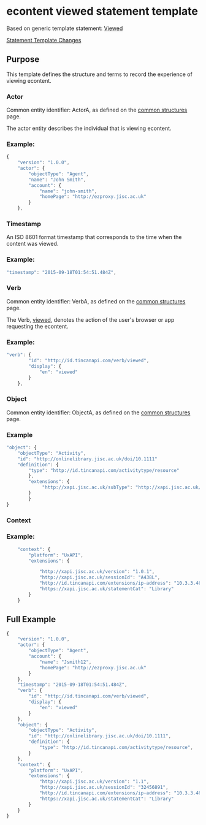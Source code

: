 # econtent viewed statement template

Based on generic template statement: [Viewed](/generic/view.md)

[Statement Template Changes](/version_changes.md#econtent)

## Purpose
This template defines the structure and terms to record the experience of viewing econtent.

### Actor
Common entity identifier:  ActorA, as defined on the [common structures](/common_structures.md#actora) page.

The actor entity describes the individual that is viewing econtent.

### Example:

``` Javascript
{
    "version": "1.0.0",
    "actor": {
        "objectType": "Agent",
        "name": "John Smith",
        "account": {
            "name": "john-smith",
            "homePage": "http://ezproxy.jisc.ac.uk"
        }
    },
```

### Timestamp
An ISO 8601 format timestamp that corresponds to the time when the content was viewed.

### Example:

``` javascript
"timestamp": "2015-09-18T01:54:51.484Z",
`````` 

### Verb
Common entity identifier: VerbA, as defined on the [common structures](/common_structures.md#verba) page.

The Verb, [viewed](/vocabulary.md#verbs), denotes the action of the user's browser or app requesting the econtent.

### Example:

``` javascript
"verb": {
        "id": "http://id.tincanapi.com/verb/viewed",
        "display": {
            "en": "viewed"
        }
    },
```


### Object
Common entity identifier: ObjectA, as defined on the [common structures](/common_structures.md#objecta) page.

### Example

``` javascript
"object": {
	"objectType": "Activity",
	"id": "http://onlinelibrary.jisc.ac.uk/doi/10.1111"   	 	
	"definition": {
		"type": "http://id.tincanapi.com/activitytype/resource"
		},
		"extensions": {
     		 "http://xapi.jisc.ac.uk/subType": "http://xapi.jisc.ac.uk/journal"
	 	}
    	}
}
```





### Context

### Example:

``` javascript
	"context": {
		"platform": "UxAPI",
		"extensions": {

			"http://xapi.jisc.ac.uk/version": "1.0.1",
			"http://xapi.jisc.ac.uk/sessionId": "A438L",
			"http://id.tincanapi.com/extensions/ip-address": "10.3.3.48",
			"https://xapi.jisc.ac.uk/statementCat": "Library"
		}
	}
```


## Full Example
``` javascript
{
	"version": "1.0.0",
	"actor": {
		"objectType": "Agent",
		"account": {
			"name": "Jsmith12",
			"homePage": "http://ezproxy.jisc.ac.uk"
		}
	},
	"timestamp": "2015-09-18T01:54:51.484Z",
	"verb": {
		"id": "http://id.tincanapi.com/verb/viewed",
		"display": {
			"en": "viewed"
		}
	},
	"object": {
		"objectType": "Activity",
		"id": "http://onlinelibrary.jisc.ac.uk/doi/10.1111",
		"definition": {
			"type": "http://id.tincanapi.com/activitytype/resource",
		}
	},	
	"context": {
		"platform": "UxAPI",
		"extensions": {
			"http://xapi.jisc.ac.uk/version": "1.1",
			"http://xapi.jisc.ac.uk/sessionId": "32456891",
			"http://id.tincanapi.com/extensions/ip-address": "10.3.3.48",
			"https://xapi.jisc.ac.uk/statementCat": "Library"
		}
	}
}
```
